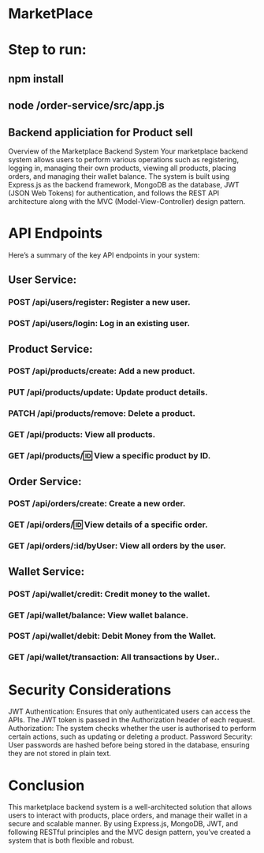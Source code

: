 # MarketPlace

# Step to run:
  ## npm install
  ## node /order-service/src/app.js
  
## Backend appliciation for Product sell
  Overview of the Marketplace Backend System
  Your marketplace backend system allows users to perform various operations such as registering, logging in, managing their own products, viewing all products, placing orders, and managing their wallet balance.   The system is built using Express.js as the backend framework, MongoDB as the database, JWT (JSON Web Tokens) for authentication, and follows the REST API architecture along with the MVC (Model-View-Controller)   design pattern.

# API Endpoints
  Here’s a summary of the key API endpoints in your system:
## User Service:
  ### POST /api/users/register: Register a new user.
  ### POST /api/users/login: Log in an existing user.
## Product Service:
  ### POST /api/products/create: Add a new product.
  ### PUT /api/products/update: Update product details.
  ### PATCH /api/products/remove: Delete a product.
  ### GET /api/products: View all products.
  ### GET /api/products/:id: View a specific product by ID.
## Order Service:
  ### POST /api/orders/create: Create a new order.
  ### GET /api/orders/:id: View details of a specific order.
  ### GET /api/orders/:id/byUser: View all orders by the user.
## Wallet Service:
  ### POST /api/wallet/credit: Credit money to the wallet.
  ### GET /api/wallet/balance: View wallet balance.
  ### POST /api/wallet/debit: Debit Money from the Wallet.
  ### GET /api/wallet/transaction: All transactions by User..

# Security Considerations
  JWT Authentication: Ensures that only authenticated users can access the APIs. The JWT token is passed in the Authorization header of each request.
  Authorization: The system checks whether the user is authorised to perform certain actions, such as updating or deleting a product.
  Password Security: User passwords are hashed before being stored in the database, ensuring they are not stored in plain text.
# Conclusion
  This marketplace backend system is a well-architected solution that allows users to interact with products, place orders, and manage their wallet in a secure and scalable manner. By using Express.js, MongoDB,     JWT, and following RESTful principles and the MVC design pattern, you’ve created a system that is both flexible and robust.
